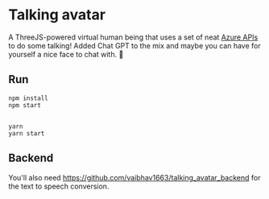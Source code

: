 # Talking avatar


A ThreeJS-powered virtual human being that uses a set of neat [Azure APIs](https://learn.microsoft.com/en-us/azure/cognitive-services/speech-service/how-to-speech-synthesis-viseme) to do some talking! Added Chat GPT to the mix and maybe you can have for yourself a nice face to chat with. 🙂


## Run
```
npm install 
npm start


yarn
yarn start
```

## Backend
You'll also need https://github.com/vaibhav1663/talking_avatar_backend for the text to speech conversion.
